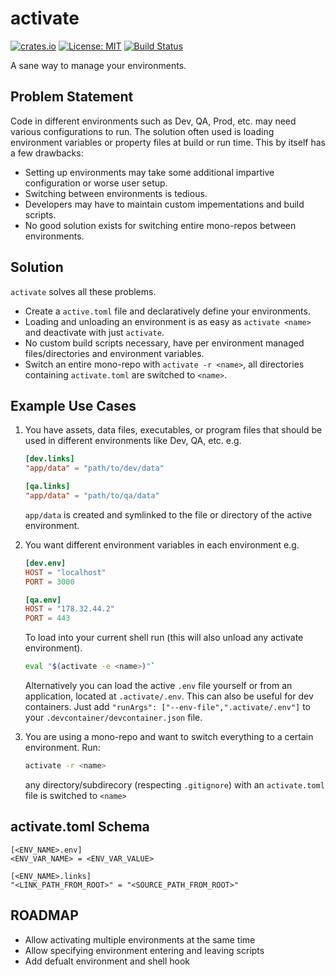 # activate

[![crates.io](https://img.shields.io/crates/v/activate)](https://crates.io/crates/activate)
[![License: MIT](https://img.shields.io/badge/license-MIT-purple.svg)](https://opensource.org/licenses/MIT)
[![Build Status](https://github.com/mcmah309/activate/actions/workflows/rust.yml/badge.svg)](https://github.com/mcmah309/activate/actions)

A sane way to manage your environments.

## Problem Statement
Code in different environments such as Dev, QA, Prod, etc. may need various configurations to run. 
The solution often used is loading environment variables or property files at build or run time.
This by itself has a few drawbacks:
- Setting up environments may take some additional impartive configuration or worse user setup.
- Switching between environments is tedious.
- Developers may have to maintain custom impementations and build scripts.
- No good solution exists for switching entire mono-repos between environments.

## Solution
`activate` solves all these problems.
- Create a `active.toml` file and declaratively define your environments.
- Loading and unloading an environment is as easy as `activate <name>` and deactivate with just `activate`.
- No custom build scripts necessary, have per environment managed files/directories and environment variables.
- Switch an entire mono-repo with `activate -r <name>`, all directories containing `activate.toml` are switched to `<name>`.

## Example Use Cases

1. You have assets, data files, executables, or program files that should be used in different environments like Dev, QA, etc. e.g.
    ```toml
    [dev.links]
    "app/data" = "path/to/dev/data"

    [qa.links]
    "app/data" = "path/to/qa/data"
    ```
    `app/data` is created and symlinked to the file or directory of the active environment.

2. You want different environment variables in each environment e.g.
    ```toml
    [dev.env]
    HOST = "localhost"
    PORT = 3000

    [qa.env]
    HOST = "178.32.44.2"
    PORT = 443
    ```
    To load into your current shell run (this will also unload any activate environment).
    ```bash
    eval "$(activate -e <name>)"`
    ```
    Alternatively you can load the active `.env` file yourself or from an application, located at `.activate/.env`.
    This can also be useful for dev containers. Just add `"runArgs": ["--env-file",".activate/.env"]` to your
    `.devcontainer/devcontainer.json` file.

3. You are using a mono-repo and want to switch everything to a certain environment. Run:
    ```bash
    activate -r <name>
    ```
    any directory/subdirecory (respecting `.gitignore`) with an `activate.toml` file is switched to `<name>`

## activate.toml Schema
```
[<ENV_NAME>.env]
<ENV_VAR_NAME> = <ENV_VAR_VALUE>

[<ENV_NAME>.links]
"<LINK_PATH_FROM_ROOT>" = "<SOURCE_PATH_FROM_ROOT>"
```

## ROADMAP
- Allow activating multiple environments at the same time
- Allow specifying environment entering and leaving scripts
- Add defualt environment and shell hook